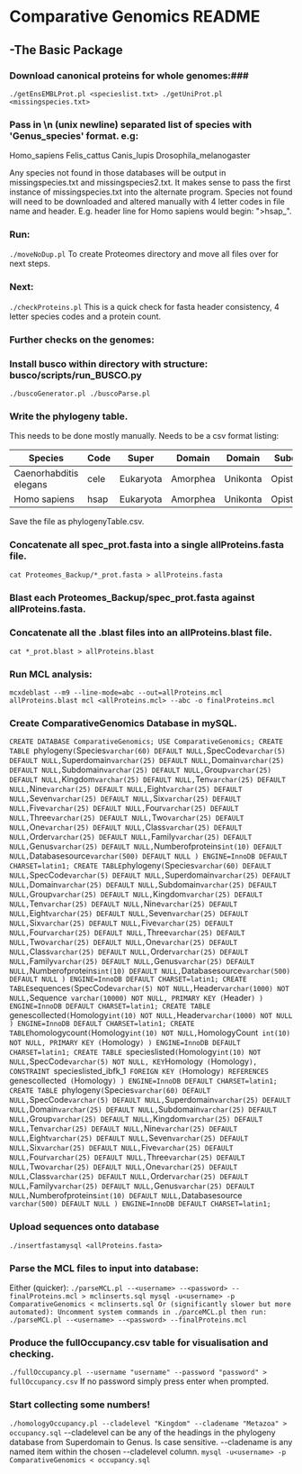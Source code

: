 # Comparative Genomics README
## -The Basic Package

### Download canonical proteins for whole genomes:###

`./getEnsEMBLProt.pl <specieslist.txt>
./getUniProt.pl <missingspecies.txt>`

### Pass in \n (unix newline) separated list of species with 'Genus_species' format. e.g:
Homo_sapiens
Felis_cattus
Canis_lupis
Drosophila_melanogaster

Any species not found in those databases will be output in missingspecies.txt and missingspecies2.txt. It makes sense to pass the first instance of missingspecies.txt into the alternate program. Species not found will need to be downloaded and altered manually with 4 letter codes in file name and header. E.g. header line for Homo sapiens would begin: ">hsap_".

### Run:
`./moveNoDup.pl`
To create Proteomes directory and move all files over for next steps.

### Next:
`./checkProteins.pl`
This is a quick check for fasta header consistency, 4 letter species codes and a protein count.

### Further checks on the genomes:
### Install busco within directory with structure: busco/scripts/run_BUSCO.py
`./buscoGenerator.pl
./buscoParse.pl`

### Write the phylogeny table.
This needs to be done mostly manually. Needs to be a csv format listing:

| Species | Code | Super | Domain | Domain | Subdomain | Group | Kingdom | Ten | Nine | Eight | Seven | Six | Five | Four | Three | Two | One | Class | Order | Family | Genus | NumberOfProteins | Database_Source |
| ------- | ---- | ----- | ------ | ------ | --------- | ----- | ------- | --- | ---- | ----- | ----- | --- | ---- | ---- | ----- | --- | --- | ----- | ----- | ------ | ----- | ---------------- | --------------- |
| Caenorhabditis elegans | cele | Eukaryota | Amorphea | Unikonta | Opisthokonta | Metazoa | Basal2 | Basal3 | Bilateria | Protostomia | Ecdysozoa | Nematoida | Nematoda | Nematoda | Nematoda | Nematoda | Secernentea | Rhabditidae | Rhabditidae | Caenorhabditis | 20362 | EnsEMBL | 
 | Homo sapiens | hsap | Eukaryota | Amorphea | Unikonta | Opisthokonta | Metazoa | Basal2 | Basal3 | Bilateria | Deuterostomia | Chordata | Olfactores | Vertebrata | Tetrapoda | Amniota | Mammalia | Mammalia | Primates | Hominidae | Homo | 23625 | EnsEMBL | 

Save the file as phylogenyTable.csv.

### Concatenate all spec_prot.fasta into a single allProteins.fasta file.
`cat Proteomes_Backup/*_prot.fasta > allProteins.fasta`

### Blast each Proteomes_Backup/spec_prot.fasta against allProteins.fasta.

### Concatenate all the .blast files into an allProteins.blast file.
`cat *_prot.blast > allProteins.blast`

### Run MCL analysis:
`mcxdeblast --m9 --line-mode=abc --out=allProteins.mcl allProteins.blast
mcl <allProteins.mcl> --abc -o finalProteins.mcl`

### Create ComparativeGenomics Database in mySQL.
`CREATE DATABASE ComparativeGenomics;
USE ComparativeGenomics;
CREATE TABLE `phylogeny` (
  `Species` varchar(60) DEFAULT NULL,
  `SpecCode` varchar(5) DEFAULT NULL,
  `Superdomain` varchar(25) DEFAULT NULL,
  `Domain` varchar(25) DEFAULT NULL,
  `Subdomain` varchar(25) DEFAULT NULL,
  `Group` varchar(25) DEFAULT NULL,
  `Kingdom` varchar(25) DEFAULT NULL,
  `Ten` varchar(25) DEFAULT NULL,
  `Nine` varchar(25) DEFAULT NULL,
  `Eight` varchar(25) DEFAULT NULL,
  `Seven` varchar(25) DEFAULT NULL,
  `Six` varchar(25) DEFAULT NULL,
  `Five` varchar(25) DEFAULT NULL,
  `Four` varchar(25) DEFAULT NULL,
  `Three` varchar(25) DEFAULT NULL,
  `Two` varchar(25) DEFAULT NULL,
  `One` varchar(25) DEFAULT NULL,
  `Class` varchar(25) DEFAULT NULL,
  `Order` varchar(25) DEFAULT NULL,
  `Family` varchar(25) DEFAULT NULL,
  `Genus` varchar(25) DEFAULT NULL,
  `Numberofproteins` int(10) DEFAULT NULL,
  `Databasesource` varchar(500) DEFAULT NULL
) ENGINE=InnoDB DEFAULT CHARSET=latin1;
CREATE TABLE `phylogeny` (
  `Species` varchar(60) DEFAULT NULL,
  `SpecCode` varchar(5) DEFAULT NULL,
  `Superdomain` varchar(25) DEFAULT NULL,
  `Domain` varchar(25) DEFAULT NULL,
  `Subdomain` varchar(25) DEFAULT NULL,
  `Group` varchar(25) DEFAULT NULL,
  `Kingdom` varchar(25) DEFAULT NULL,
  `Ten` varchar(25) DEFAULT NULL,
  `Nine` varchar(25) DEFAULT NULL,
  `Eight` varchar(25) DEFAULT NULL,
  `Seven` varchar(25) DEFAULT NULL,
  `Six` varchar(25) DEFAULT NULL,
  `Five` varchar(25) DEFAULT NULL,
  `Four` varchar(25) DEFAULT NULL,
  `Three` varchar(25) DEFAULT NULL,
  `Two` varchar(25) DEFAULT NULL,
  `One` varchar(25) DEFAULT NULL,
  `Class` varchar(25) DEFAULT NULL,
  `Order` varchar(25) DEFAULT NULL,
  `Family` varchar(25) DEFAULT NULL,
  `Genus` varchar(25) DEFAULT NULL,
  `Numberofproteins` int(10) DEFAULT NULL,
  `Databasesource` varchar(500) DEFAULT NULL
) ENGINE=InnoDB DEFAULT CHARSET=latin1;
CREATE TABLE `sequences` (
  `SpecCode` varchar(5) NOT NULL,
  `Header` varchar(1000) NOT NULL,
  `Sequence` varchar(10000) NOT NULL,
  PRIMARY KEY (`Header`)
) ENGINE=InnoDB DEFAULT CHARSET=latin1;
CREATE TABLE `genescollected` (
  `Homology` int(10) NOT NULL,
  `Header` varchar(1000) NOT NULL 
) ENGINE=InnoDB DEFAULT CHARSET=latin1;
CREATE TABLE `homologycount` (
  `Homology` int(10) NOT NULL,
  `HomologyCount` int(10) NOT NULL,
  PRIMARY KEY (`Homology`)
) ENGINE=InnoDB DEFAULT CHARSET=latin1;
CREATE TABLE `specieslisted` (
  `Homology` int(10) NOT NULL,
  `SpecCode` varchar(5) NOT NULL,
  KEY `Homology` (`Homology`),
  CONSTRAINT `specieslisted_ibfk_1` FOREIGN KEY (`Homology`) REFERENCES `genescollected` (`Homology`)
) ENGINE=InnoDB DEFAULT CHARSET=latin1;
CREATE TABLE `phylogeny` (
  `Species` varchar(60) DEFAULT NULL,
  `SpecCode` varchar(5) DEFAULT NULL,
  `Superdomain` varchar(25) DEFAULT NULL,
  `Domain` varchar(25) DEFAULT NULL,
  `Subdomain` varchar(25) DEFAULT NULL,
  `Group` varchar(25) DEFAULT NULL,
  `Kingdom` varchar(25) DEFAULT NULL,
  `Ten` varchar(25) DEFAULT NULL,
  `Nine` varchar(25) DEFAULT NULL,
  `Eight` varchar(25) DEFAULT NULL,
  `Seven` varchar(25) DEFAULT NULL,
  `Six` varchar(25) DEFAULT NULL,
  `Five` varchar(25) DEFAULT NULL,
  `Four` varchar(25) DEFAULT NULL,
  `Three` varchar(25) DEFAULT NULL,
  `Two` varchar(25) DEFAULT NULL,
  `One` varchar(25) DEFAULT NULL,
  `Class` varchar(25) DEFAULT NULL,
  `Order` varchar(25) DEFAULT NULL,
  `Family` varchar(25) DEFAULT NULL,
  `Genus` varchar(25) DEFAULT NULL,
  `Numberofproteins` int(10) DEFAULT NULL,
  `Databasesource` varchar(500) DEFAULT NULL
) ENGINE=InnoDB DEFAULT CHARSET=latin1;`

### Upload sequences onto database
`./insertfastamysql <allProteins.fasta>`

### Parse the MCL files to input into database:
Either (quicker):
`./parseMCL.pl --<username> --<password> --finalProteins.mcl > mclinserts.sql
mysql -u<username> -p ComparativeGenomics < mclinserts.sql
Or (significantly slower but more automated):
Uncomment system commands in ./parceMCL.pl then run:
./parseMCL.pl --<username> --<password> --finalProteins.mcl`

### Produce the fullOccupancy.csv table for visualisation and checking.
`./fullOccupancy.pl --username "username" --password "password" > fullOccupancy.csv`
If no password simply press enter when prompted.

### Start collecting some numbers!
`./homologyOccupancy.pl --cladelevel "Kingdom" --cladename "Metazoa" > occupancy.sql`
--cladelevel can be any of the headings in the phylogeny database from Superdomain to Genus. Is case sensitive.
--cladename is any named item within the chosen --cladelevel column.
`mysql -u<username> -p ComparativeGenomics < occupancy.sql`




